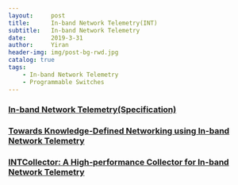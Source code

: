 ```yaml
---
layout:     post
title:      In-band Network Telemetry(INT)
subtitle:   In-band Network Telemetry
date:       2019-3-31
author:     Yiran
header-img: img/post-bg-rwd.jpg
catalog: true
tags:
    - In-band Network Telemetry
    - Programmable Switches
---
```


### [In-band Network Telemetry(Specification)](https://p4.org/assets/INT-current-spec.pdf)

### [Towards Knowledge-Defined Networking using In-band Network Telemetry](https://ieeexplore.ieee.org/stamp/stamp.jsp?tp=&arnumber=8406169&tag=1)

### [INTCollector: A High-performance Collector for In-band Network Telemetry](https://ieeexplore.ieee.org/stamp/stamp.jsp?tp=&arnumber=8584997)


